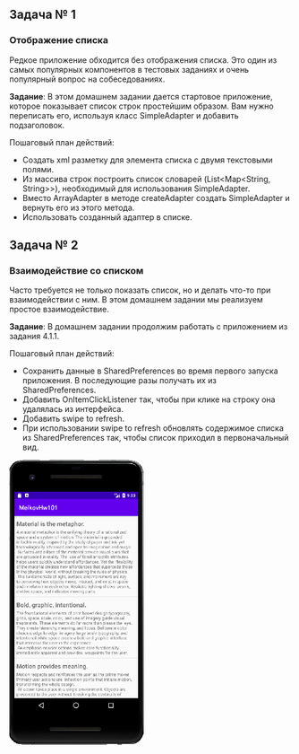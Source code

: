 ## Задача № 1
### Отображение списка
Редкое приложение обходится без отображения списка. Это один из самых популярных компонентов в тестовых заданиях и очень популярный вопрос на собеседованиях.

**Задание**: В этом домашнем задании дается стартовое приложение, которое показывает список строк простейшим образом. Вам нужно переписать его, используя класс SimpleAdapter и добавить подзаголовок.

Пошаговый план действий:
- Создать xml разметку для элемента списка с двумя текстовыми полями.
- Из массива строк построить список словарей (List<Map<String, String>>), необходимый для использования SimpleAdapter.
- Вместо ArrayAdapter в методе createAdapter создать SimpleAdapter и вернуть его из этого метода.
- Использовать созданный адаптер в списке.

## Задача № 2
### Взаимодействие со списком
Часто требуется не только показать список, но и делать что-то при взаимодействии с ним. В этом домашнем задании мы реализуем простое взаимодействие.

**Задание**: В домашнем задании продолжим работать с приложением из задания 4.1.1.

Пошаговый план действий:

- Сохранить данные в SharedPreferences во время первого запуска приложения. В последующие разы получать их из SharedPreferences.
- Добавить OnItemClickListener так, чтобы при клике на строку она удалялась из интерфейса.
- Добавить swipe to refresh.
- При использовании swipe to refresh обновлять содержимое списка из SharedPreferences так, чтобы список приходил в первоначальный вид.

![](screen.png)